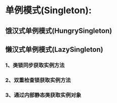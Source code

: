 # 单例模式(Singleton):
## 饿汉式单例模式(HungrySingleton)
## 懒汉式单例模式(LazySingleton)
### 1、类锁同步获取实例方法
### 2、双重检查锁获取实例方法
### 3、通过内部静态类获取实例对象

